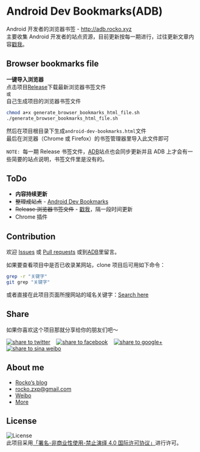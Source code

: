 # Android Dev Bookmarks(ADB)

Android 开发者的浏览器书签 - http://adb.rocko.xyz   
主要收集 Android 开发者的站点资源，目前更新按每一期进行，过往更新文章内容[戳我](http://rocko.xyz/categories/Android-Dev-Bookmarks/)。


## Browser bookmarks file
**一键导入浏览器**  
点击项目[Release](https://github.com/zhengxiaopeng/android-dev-bookmarks/releases)下载最新浏览器书签文件  
`或`   
自己生成项目的浏览器书签文件

``` Bash
chmod a+x generate_browser_bookmarks_html_file.sh
./generate_browser_bookmarks_html_file.sh
```
然后在项目根目录下生成`android-dev-bookmarks.html`文件  
最后在浏览器（Chrome 或 Firefox）的书签管理器里导入此文件即可  


`NOTE: `每一期 Release 书签文件，[ADB](http://adb.rocko.xyz)站点也会同步更新并且 ADB 上才会有一些简要的站点说明，书签文件里是没有的。

## ToDo 

- **内容持续更新**
- ~~整理成站点~~ - [Android Dev Bookmarks](http://adb.rocko.xyz)    
- ~~Release 浏览器书签文件~~ - [戳我](https://github.com/zhengxiaopeng/android-dev-bookmarks/releases)，隔一段时间更新
- Chrome 插件


## Contribution

欢迎 [Issues](https://github.com/zhengxiaopeng/android-dev-bookmarks/issues) 或 [Pull requests](https://github.com/zhengxiaopeng/android-dev-bookmarks/pulls) 或到[ADB](http://adb.rocko.xyz/)里留言。    


如果要查看项目中是否已收录某网站，clone 项目后可用如下命令：  

``` Bash
grep -r "关键字"
git grep "关键字"
``` 
或者直接在此项目页面所搜网站的域名关键字：[Search here](https://github.com/zhengxiaopeng/android-dev-bookmarks/search?utf8=%E2%9C%93&q=&type=Code)


## Share

如果你喜欢这个项目那就分享给你的朋友们吧～   

<a href="https://twitter.com/intent/tweet?text=Android Dev Bookmarks.%20https://github.com/zhengxiaopeng/android-dev-bookmarks" target="_blank" title="share to twitter" style="width:100%"><img src="http://i.imgur.com/GlSWEr7.png" title="share to twitter"/></a>&nbsp;&nbsp;&nbsp;&nbsp;<a href="https://www.facebook.com/sharer/sharer.php?u=https://github.com/zhengxiaopeng/android-dev-bookmarks" target="_blank" title="share to facebook" style="width:100%"><img src="http://i.imgur.com/0evE2QJ.png" title="share to facebook"/></a>&nbsp;&nbsp;&nbsp;&nbsp;<a href="https://plus.google.com/share?url=https://github.com/zhengxiaopeng/android-dev-bookmarks" target="_blank" title="share to google+" style="width:100%"><img src="http://i.imgur.com/zvDBPqj.png" title="share to google+"/></a>&nbsp;&nbsp;&nbsp;&nbsp;<a href="http://service.weibo.com/share/share.php?searchPic=true&title=Android Dev Bookmarks. @郑晓鹏-Rocko %2520&url=https://github.com/zhengxiaopeng/android-dev-bookmarks&utm_content=share_button&utm_campaign=post_show&utm_medium=github&utm_source=weibo" target="_blank" title="share to sina weibo" style="width:100%"><img src="http://i.imgur.com/pH9q4qu.png" title="share to sina weibo"/></a>


## About me

- [Rocko‘s blog](http://rocko.xyz)   
- [rocko.zxp@gmail.com](mailto:rocko.zxp@gmail.com)
- [Weibo](http://weibo.com/678662430)
- [More](http://rocko.xyz/about/)

## License

![License](http://7tsy92.com1.z0.glb.clouddn.com/by-nc-nd.png?imageView2/2/w/110/h/40/q/100)   
此项目采用[「署名-非商业性使用-禁止演绎 4.0 国际许可协议」](https://creativecommons.org/licenses/by-nc-nd/4.0/)进行许可。
